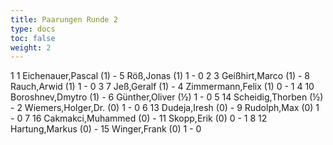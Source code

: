 ```yaml
---
title: Paarungen Runde 2
type: docs
toc: false
weight: 2
---
```


<runde>
1	1	Eichenauer,Pascal		(1)	-	5	Röß,Jonas		(1)	1	-	0	 
2	3	Geißhirt,Marco		(1)	-	8	Rauch,Arwid		(1)	1	-	0	 
3	7	Jeß,Geralf		(1)	-	4	Zimmermann,Felix		(1)	0	-	1	 
4	10	Boroshnev,Dmytro		(1)	-	6	Günther,Oliver		(½)	1	-	0	 
5	14	Scheidig,Thorben		(½)	-	2	Wiemers,Holger,Dr.		(0)	1	-	0	 
6	13	Dudeja,Iresh		(0)	-	9	Rudolph,Max		(0)	1	-	0	 
7	16	Cakmakci,Muhammed		(0)	-	11	Skopp,Erik		(0)	0	-	1	 
8	12	Hartung,Markus		(0)	-	15	Winger,Frank		(0)	1	-	0	 
</runde>